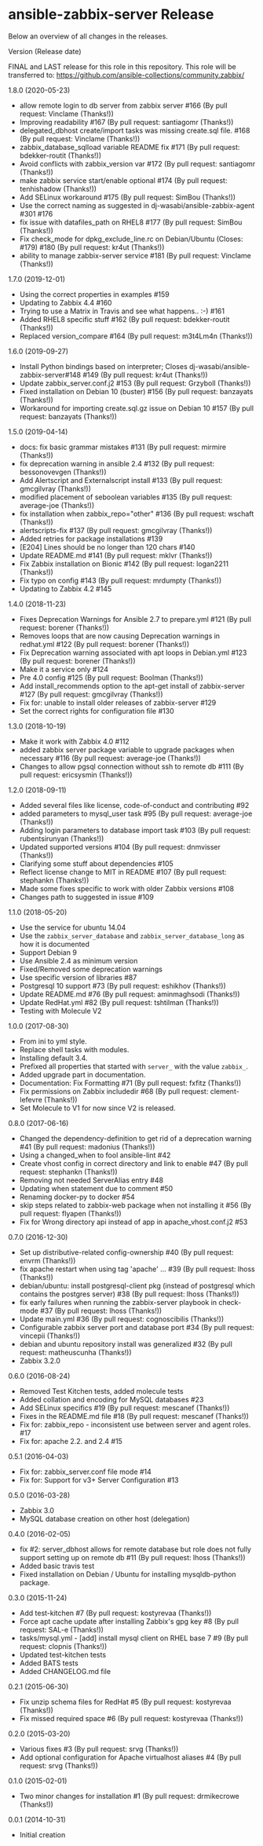 # ansible-zabbix-server Release

Below an overview of all changes in the releases.

Version (Release date)

FINAL and LAST release for this role in this repository. This role will be transferred to: https://github.com/ansible-collections/community.zabbix/

1.8.0   (2020-05-23)

  * allow remote login to db server from zabbix server #166 (By pull request: Vinclame (Thanks!))
  * Improving readability #167 (By pull request: santiagomr (Thanks!))
  * delegated_dbhost create/import tasks was missing create.sql file. #168 (By pull request: Vinclame (Thanks!))
  * zabbix_database_sqlload variable README fix #171 (By pull request: bdekker-routit (Thanks!))
  * Avoid conflicts with zabbix_version var #172 (By pull request: santiagomr (Thanks!))
  * make zabbix service start/enable optional #174 (By pull request: tenhishadow (Thanks!))
  * Add SELinux workaround #175 (By pull request: SimBou (Thanks!))
  * Use the correct naming as suggested in dj-wasabi/ansible-zabbix-agent #301 #176
  * fix issue with datafiles_path on RHEL8 #177 (By pull request: SimBou (Thanks!))
  * Fix check_mode for dpkg_exclude_line.rc on Debian/Ubuntu (Closes: #179) #180 (By pull request: kr4ut (Thanks!))
  * ability to manage zabbix-server service #181 (By pull request: Vinclame (Thanks!))

1.7.0   (2019-12-01)

  * Using the correct properties in examples #159
  * Updating to Zabbix 4.4 #160
  * Trying to use a Matrix in Travis and see what happens.. :-) #161
  * Added RHEL8 specific stuff #162 (By pull request: bdekker-routit (Thanks!))
  * Replaced version_compare #164 (By pull request: m3t4Lm4n (Thanks!))

1.6.0   (2019-09-27)

  * Install Python bindings based on interpreter; Closes dj-wasabi/ansible-zabbix-server#148 #149 (By pull request: kr4ut (Thanks!))
  * Update zabbix_server.conf.j2 #153 (By pull request: Grzyboll (Thanks!))
  * Fixed installation on Debian 10 (buster) #156 (By pull request: banzayats (Thanks!))
  * Workaround for importing create.sql.gz issue on Debian 10 #157 (By pull request: banzayats (Thanks!))

1.5.0   (2019-04-14)

  * docs: fix basic grammar mistakes #131 (By pull request: mirmire (Thanks!))
  * fix deprecation warning in ansible 2.4 #132 (By pull request: bessonovevgen (Thanks!))
  * Add Alertscript and Externalscript install #133 (By pull request: gmcgilvray (Thanks!))
  * modified placement of seboolean variables #135 (By pull request: average-joe (Thanks!))
  * fix installation when zabbix_repo="other" #136 (By pull request: wschaft (Thanks!))
  * alertscripts-fix #137 (By pull request: gmcgilvray (Thanks!))
  * Added retries for package installations #139
  * [E204] Lines should be no longer than 120 chars #140
  * Update README.md #141 (By pull request: mklvr (Thanks!))
  * Fix Zabbix installation on Bionic #142 (By pull request: logan2211 (Thanks!))
  * Fix typo on config #143 (By pull request: mrdumpty (Thanks!))
  * Updating to Zabbix 4.2 #145

1.4.0   (2018-11-23)

  * Fixes Deprecation Warnings for Ansible 2.7 to prepare.yml #121 (By pull request: borener (Thanks!))
  * Removes loops that are now causing Deprecation warnings in redhat.yml #122 (By pull request: borener (Thanks!))
  * Fix Deprecation warning associated with apt loops in Debian.yml #123 (By pull request: borener (Thanks!))
  * Make it a service only #124
  * Pre 4.0 config #125 (By pull request: Boolman (Thanks!))
  * Add install_recommends option to the apt-get install of zabbix-server #127 (By pull request: gmcgilvray (Thanks!))
  * Fix for: unable to install older releases of zabbix-server #129
  * Set the correct rights for configuration file #130

1.3.0   (2018-10-19)

  * Make it work with Zabbix 4.0 #112
  * added zabbix server package variable to upgrade packages when necessary #116 (By pull request: average-joe (Thanks!))
  * Changes to allow pgsql connection without ssh to remote db #111 (By pull request: ericsysmin (Thanks!))

1.2.0   (2018-09-11)

  * Added several files like license, code-of-conduct and contributing #92
  * added parameters to mysql_user task #95 (By pull request: average-joe (Thanks!))
  * Adding login parameters to database import task #103 (By pull request: rubentsirunyan (Thanks!))
  * Updated supported versions #104 (By pull request: dnmvisser (Thanks!))
  * Clarifying some stuff about dependencies #105
  * Reflect license change to MIT in README #107 (By pull request: stephankn (Thanks!))
  * Made some fixes specific to work with older Zabbix versions #108
  * Changes path to suggested in issue #109

1.1.0   (2018-05-20)

  * Use the service for ubuntu 14.04
  * Use the `zabbix_server_database` and `zabbix_server_database_long` as how it is documented
  * Support Debian 9
  * Use Ansible 2.4 as minimum version
  * Fixed/Removed some deprecation warnings
  * Use specific version of libraries #87
  * Postgresql 10 support #73 (By pull request: eshikhov (Thanks!))
  * Update README.md #76 (By pull request: aminmaghsodi (Thanks!))
  * Update RedHat.yml #82 (By pull request: tshtilman (Thanks!))
  * Testing with Molecule V2

1.0.0   (2017-08-30)

  * From ini to yml style.
  * Replace shell tasks with modules.
  * Installing default 3.4.
  * Prefixed all properties that started with `server_` with the value `zabbix_`.
  * Added upgrade part in documentation.
  * Documentation: Fix Formatting #71 (By pull request: fxfitz (Thanks!))
  * Fix permissions on Zabbix includedir #68 (By pull request: clement-lefevre (Thanks!))
  * Set Molecule to V1 for now since V2 is released.

0.8.0   (2017-06-16)

  * Changed the dependency-definition to get rid of a deprecation warning #41 (By pull request: madonius (Thanks!))
  * Using a changed_when to fool ansible-lint #42
  * Create vhost config in correct directory and link to enable #47 (By pull request: stephankn (Thanks!))
  * Removing not needed ServerAlias entry #48
  * Updating when statement due to comment #50
  * Renaming docker-py to docker #54
  * skip steps related to zabbix-web package when not installing it #56 (By pull request: flyapen (Thanks!))
  * Fix for Wrong directory api instead of app in apache_vhost.conf.j2 #53

0.7.0   (2016-12-30)

  * Set up distributive-related config-ownership #40 (By pull request: envrm (Thanks!))
  * fix apache restart when using tag 'apache' … #39 (By pull request: lhoss (Thanks!))
  * debian/ubuntu: install postgresql-client pkg (instead of postgresql which contains the postgres server) #38 (By pull request: lhoss (Thanks!))
  * fix early failures when running the zabbix-server playbook in check-mode #37 (By pull request: lhoss (Thanks!))
  * Update main.yml #36 (By pull request: cognoscibilis (Thanks!))
  * Configurable zabbix server port and database port #34 (By pull request: vincepii (Thanks!))
  * debian and ubuntu repository install was generalized #32 (By pull request: matheuscunha (Thanks!))
  * Zabbix 3.2.0

0.6.0   (2016-08-24)

  * Removed Test Kitchen tests, added molecule tests
  * Added collation and encoding for MySQL databases #23
  * Add SELinux specifics #19 (By pull request: mescanef (Thanks!))
  * Fixes in the README.md file #18 (By pull request: mescanef (Thanks!))
  * Fix for: zabbix_repo - inconsistent use between server and agent roles. #17
  * Fix for: apache 2.2. and 2.4 #15

0.5.1   (2016-04-03)

  * Fix for: zabbix_server.conf file mode #14
  * Fix for: Support for v3+ Server Configuration #13

0.5.0   (2016-03-28)

  * Zabbix 3.0
  * MySQL database creation on other host (delegation)

0.4.0   (2016-02-05)

  * fix #2: server_dbhost allows for remote database but role does not fully support setting up on remote db #11 (By pull request: lhoss (Thanks!))
  * Added basic travis test
  * Fixed installation on Debian / Ubuntu for installing mysqldb-python package.

0.3.0   (2015-11-24)

  * Add test-kitchen #7 (By pull request: kostyrevaa (Thanks!))
  * Force apt cache update after installing Zabbix's gpg key #8 (By pull request: SAL-e (Thanks!))
  * tasks/mysql.yml - [add] install mysql client on RHEL base 7 #9 (By pull request: clopnis (Thanks!))
  * Updated test-kitchen tests
  * Added BATS tests
  * Added CHANGELOG.md file

0.2.1   (2015-06-30)

  * Fix unzip schema files for RedHat #5 (By pull request: kostyrevaa (Thanks!))
  * Fix missed required space #6 (By pull request: kostyrevaa (Thanks!))

0.2.0   (2015-03-20)

  * Various fixes #3 (By pull request: srvg (Thanks!))
  * Add optional configuration for Apache virtualhost aliases #4 (By pull request: srvg (Thanks!))

0.1.0   (2015-02-01)

  * Two minor changes for installation #1 (By pull request: drmikecrowe (Thanks!))

0.0.1   (2014-10-31)

  * Initial creation